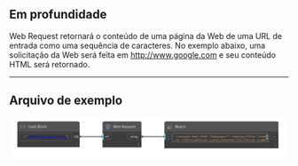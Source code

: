 ## Em profundidade
Web Request retornará o conteúdo de uma página da Web de uma URL de entrada como uma sequência de caracteres. No exemplo abaixo, uma solicitação da Web será feita em http://www.google.com e seu conteúdo HTML será retornado.
___
## Arquivo de exemplo

![Web Request](./CoreNodeModels.WebRequest_img.jpg)

